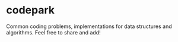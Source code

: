 codepark
========

Common coding problems, implementations for data structures and algorithms. Feel free to share and add!
